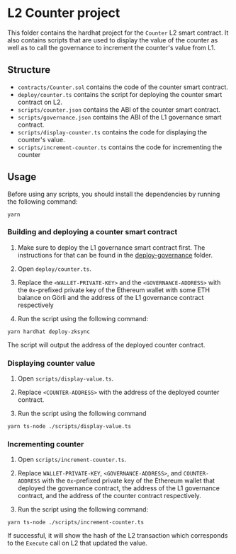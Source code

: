# L2 Counter project

This folder contains the hardhat project for the `Counter` L2 smart contract. It also contains scripts that are used to display the value of the counter as well as to call the governance to increment the counter's value from L1.

## Structure

- `contracts/Counter.sol` contains the code of the counter smart contract.
- `deploy/counter.ts` contains the script for deploying the counter smart contract on L2.
- `scripts/counter.json` contains the ABI of the counter smart contract.
- `scripts/governance.json` contains the ABI of the L1 governance smart contract.
- `scripts/display-counter.ts` contains the code for displaying the counter's value.
- `scripts/increment-counter.ts` contains the code for incrementing the counter 

## Usage

Before using any scripts, you should install the dependencies by running the following command:

```
yarn
```

### Building and deploying a counter smart contract

1. Make sure to deploy the L1 governance smart contract first. The instructions for that can be found in the [deploy-governance](../deploy-governance) folder.

2. Open `deploy/counter.ts`. 

3. Replace the `<WALLET-PRIVATE-KEY>` and the `<GOVERNANCE-ADDRESS>` with the `0x`-prefixed private key of the Ethereum wallet with some ETH balance on Görli and the address of the L1 governance contract respectively

4. Run the script using the following command:

```
yarn hardhat deploy-zksync
```

The script will output the address of the deployed counter contract.

### Displaying counter value

1. Open `scripts/display-value.ts`. 

2. Replace `<COUNTER-ADDRESS>` with the address of the deployed counter contract.

3. Run the script using the following command

```
yarn ts-node ./scripts/display-value.ts
```

### Incrementing counter

1. Open `scripts/increment-counter.ts`.

2. Replace `WALLET-PRIVATE-KEY`, `<GOVERNANCE-ADDRESS>`, and `COUNTER-ADDRESS` with the `0x`-prefixed private key of the Ethereum wallet that deployed the governance contract, the address of the L1 governance contract, and the address of the counter contract respectively.

3. Run the script using the following command:

```
yarn ts-node ./scripts/increment-counter.ts
```

If successful, it will show the hash of the L2 transaction which corresponds to the `Execute` call on L2 that updated the value.
